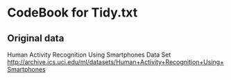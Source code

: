 # CodeBook for Tidy.txt

## Original data 
 Human Activity Recognition Using Smartphones Data Set
http://archive.ics.uci.edu/ml/datasets/Human+Activity+Recognition+Using+Smartphones


